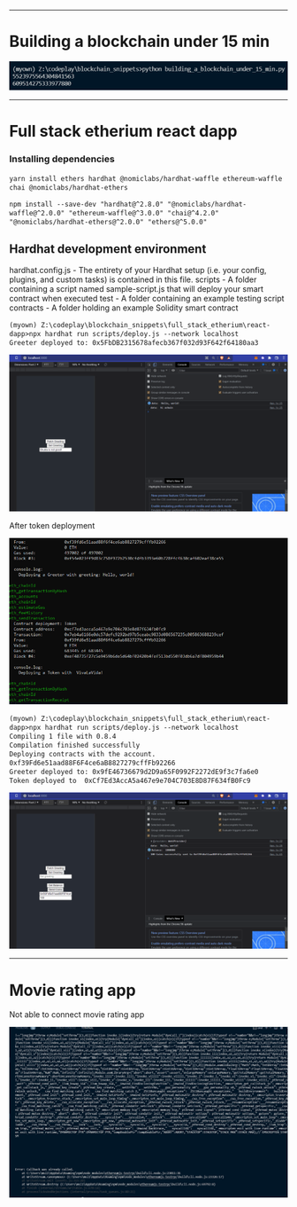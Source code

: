 _________________________________________
# Building a blockchain under 15 min

![](building_a_blockchain_under_15_min.png)



______________________________________

# Full stack etherium react dapp

### Installing dependencies

```
yarn install ethers hardhat @nomiclabs/hardhat-waffle ethereum-waffle chai @nomiclabs/hardhat-ethers
```

```
npm install --save-dev "hardhat@^2.8.0" "@nomiclabs/hardhat-waffle@^2.0.0" "ethereum-waffle@^3.0.0" "chai@^4.2.0" "@nomiclabs/hardhat-ethers@^2.0.0" "ethers@^5.0.0"
```

## Hardhat development environment

hardhat.config.js - The entirety of your Hardhat setup (i.e. your config, plugins, and custom tasks) is contained in this file.
scripts - A folder containing a script named sample-script.js that will deploy your smart contract when executed
test - A folder containing an example testing script
contracts - A folder holding an example Solidity smart contract

```
(myown) Z:\codeplay\blockchain_snippets\full_stack_etherium\react-dapp>npx hardhat run scripts/deploy.js --network localhost
Greeter deployed to: 0x5FbDB2315678afecb367f032d93F642f64180aa3
```

![](full_stack_etherium/react-dapp/contract_with_app.gif)

After token deployment

![](full_stack_etherium/react-dapp/token_deployed.png)

```
(myown) Z:\codeplay\blockchain_snippets\full_stack_etherium\react-dapp>npx hardhat run scripts/deploy.js --network localhost
Compiling 1 file with 0.8.4
Compilation finished successfully
Deploying contracts with the account. 0xf39Fd6e51aad88F6F4ce6aB8827279cffFb92266
Greeter deployed to: 0x9fE46736679d2D9a65F0992F2272dE9f3c7fa6e0
Token deployed to  0xCf7Ed3AccA5a467e9e704C703E8D87F634fB0Fc9
```

![](full_stack_etherium/react-dapp/token_sent.gif)




______________________________________
# Movie rating app

Not able to connect movie rating app

![](./movieRatingApp/rating/cant_connect.png)
